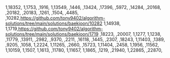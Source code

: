 1,18352,
1,1753,
,1916,
1,13549,
,1446,
,13424,
,17396,
,5972,
,14284,
,20168,
,20182,
,20183,
,1261,
,1504,
,4485,
,10282,https://github.com/tony9402/algorithm-solutions/tree/main/solutions/baekjoon/10282
1,14938,
1,1719,https://github.com/tony9402/algorithm-solutions/tree/main/solutions/baekjoon/1719
,18223,
,20007,
1,1277,
1,1238,
,11779,
,13911,
,2982,
,9370,
,2211,
,16118,
,1445,
,2307,
,18243,
1,11403,
,1389,
,9205,
,1058,
1,2224,
1,11265,
,2660,
,15723,
1,11404,
,2458,
1,1956,
,11562,
1,10159,
1,1507,
1,1613,
,11780,
1,11657,
1,1865,
,1219,
,21940,
1,22865,
,22870,
